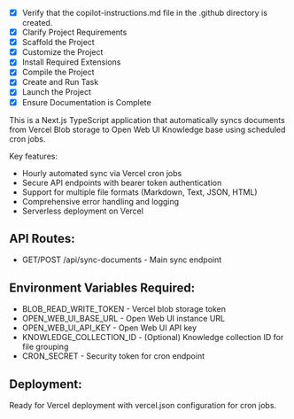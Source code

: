 <!-- Use this file to provide workspace-specific custom instructions to Copilot. For more details, visit https://code.visualstudio.com/docs/copilot/copilot-customization -->

- [x] Verify that the copilot-instructions.md file in the .github directory is created.
- [x] Clarify Project Requirements
- [x] Scaffold the Project
- [x] Customize the Project
- [x] Install Required Extensions
- [x] Compile the Project
- [x] Create and Run Task
- [x] Launch the Project
- [x] Ensure Documentation is Complete

<!-- Next.js TypeScript project for syncing Vercel blob storage to Open Web UI knowledge via cronjobs -->

This is a Next.js TypeScript application that automatically syncs documents from Vercel Blob storage to Open Web UI Knowledge base using scheduled cron jobs.

Key features:

- Hourly automated sync via Vercel cron jobs
- Secure API endpoints with bearer token authentication
- Support for multiple file formats (Markdown, Text, JSON, HTML)
- Comprehensive error handling and logging
- Serverless deployment on Vercel

## API Routes:

- GET/POST /api/sync-documents - Main sync endpoint

## Environment Variables Required:

- BLOB_READ_WRITE_TOKEN - Vercel blob storage token
- OPEN_WEB_UI_BASE_URL - Open Web UI instance URL
- OPEN_WEB_UI_API_KEY - Open Web UI API key
- KNOWLEDGE_COLLECTION_ID - (Optional) Knowledge collection ID for file grouping
- CRON_SECRET - Security token for cron endpoint

## Deployment:

Ready for Vercel deployment with vercel.json configuration for cron jobs.
